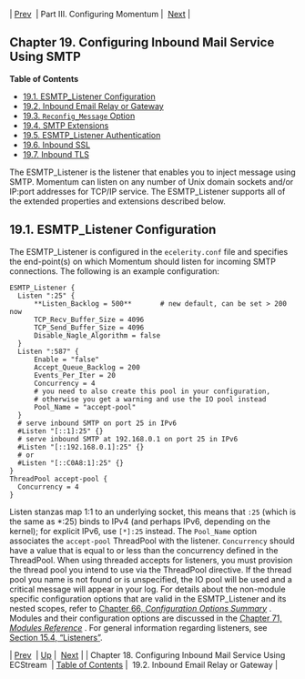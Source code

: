 | [Prev](ecstream_listener)  | Part III. Configuring Momentum |  [Next](esmtp_listener.relay_domains) |
## Chapter 19. Configuring Inbound Mail Service Using SMTP
**Table of Contents**

* [19.1\. ESMTP_Listener Configuration](esmtp_listener#esmtp_listener.config)
* [19.2\. Inbound Email Relay or Gateway](esmtp_listener.relay_domains)
* [19.3\. `Reconfig_Message` Option](esmtp_listener.reconfig_message)
* [19.4\. SMTP Extensions](esmtp_listener.extensions)
* [19.5\. ESMTP_Listener Authentication](inbound_smtp)
* [19.6\. Inbound SSL](inbound_ssl)
* [19.7\. Inbound TLS](inbound_tls)

The ESMTP_Listener is the listener that enables you to inject message using SMTP. Momentum can listen on any number of Unix domain sockets and/or IP:port addresses for TCP/IP service.
The ESMTP_Listener supports all of the extended properties and extensions described below.
## 19.1. ESMTP_Listener Configuration
The ESMTP_Listener is configured in the `ecelerity.conf` file and specifies the end-point(s) on which Momentum should listen for incoming SMTP connections. The following is an example configuration:
```
ESMTP_Listener {
  Listen ":25" {
      **Listen_Backlog = 500**       # new default, can be set > 200 now
      TCP_Recv_Buffer_Size = 4096
      TCP_Send_Buffer_Size = 4096
      Disable_Nagle_Algorithm = false
  }
  Listen ":587" {
      Enable = "false"
      Accept_Queue_Backlog = 200
      Events_Per_Iter = 20
      Concurrency = 4
      # you need to also create this pool in your configuration,
      # otherwise you get a warning and use the IO pool instead
      Pool_Name = "accept-pool"
  }
  # serve inbound SMTP on port 25 in IPv6
  #Listen "[::1]:25" {}
  # serve inbound SMTP at 192.168.0.1 on port 25 in IPv6
  #Listen "[::192.168.0.1]:25" {}
  # or
  #Listen "[::C0A8:1]:25" {}
}
ThreadPool accept-pool {
  Concurrency = 4
}
```
Listen stanzas map 1:1 to an underlying socket, this means that `:25` (which is the same as *:25) binds to IPv4 (and perhaps IPv6, depending on the kernel); for explicit IPv6, use `[*]:25` instead.
The `Pool_Name` option associates the `accept-pool` ThreadPool with the listener. `Concurrency` should have a value that is equal to or less than the concurrency defined in the ThreadPool.
When using threaded accepts for listeners, you must provision the thread pool you intend to use via the ThreadPool directive. If the thread pool you name is not found or is unspecified, the IO pool will be used and a critical message will appear in your log.
For details about the non-module specific configuration options that are valid in the ESMTP_Listener and its nested scopes, refer to [Chapter 66, *Configuration Options Summary*](config.options.summary "Chapter 66. Configuration Options Summary") .
Modules and their configuration options are discussed in the [Chapter 71, *Modules Reference*](modules "Chapter 71. Modules Reference") .
For general information regarding listeners, see [Section 15.4, “Listeners”](listeners "15.4. Listeners").

| [Prev](ecstream_listener)  | [Up](p.configuration) |  [Next](esmtp_listener.relay_domains) |
| Chapter 18. Configuring Inbound Mail Service Using ECStream  | [Table of Contents](index) |  19.2. Inbound Email Relay or Gateway |
